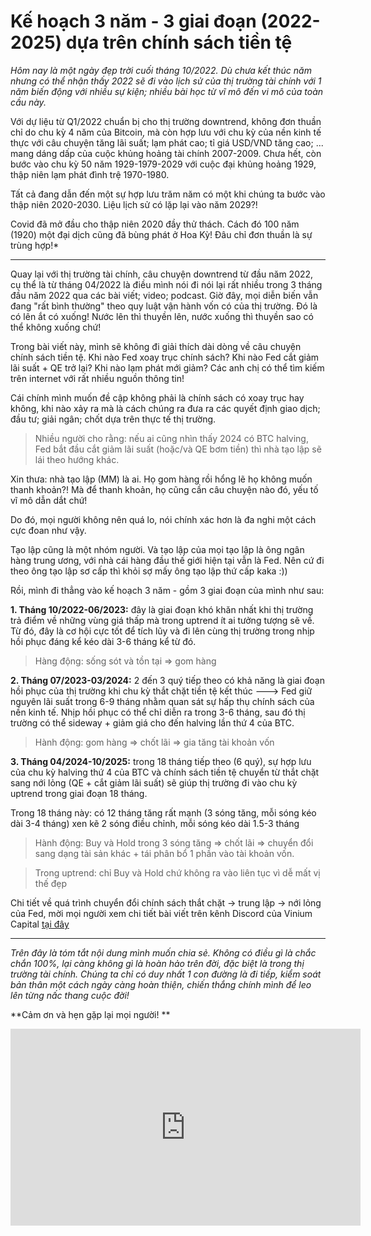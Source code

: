 # Kế hoạch 3 năm - 3 giai đoạn (2022-2025) dựa trên chính sách tiền tệ

*Hôm nay là một ngày đẹp trời cuối tháng 10/2022. Dù chưa kết thúc năm nhưng có thể nhận thấy 2022 sẽ đi vào lịch sử của thị trường tài chính với 1 năm biến động với nhiều sự kiện; nhiều bài học từ vĩ mô đến vi mô của toàn cầu này.* 

Với dự liệu từ Q1/2022 chuẩn bị cho thị trường downtrend, không đơn thuần chỉ do chu kỳ 4 năm của Bitcoin, mà còn hợp lưu với chu kỳ của nền kinh tế thực với câu chuyện tăng lãi suất; lạm phát cao; tỉ giá USD/VND tăng cao; ... mang dáng dấp của cuộc khủng hoảng tài chính 2007-2009. Chưa hết, còn bước vào chu kỳ 50 năm 1929-1979-2029 với cuộc đại khủng hoảng 1929, thập niên lạm phát đình trệ 1970-1980. 

Tất cả đang dẫn đến một sự hợp lưu trăm năm có một khi chúng ta bước vào thập niên 2020-2030. Liệu lịch sử có lặp lại vào năm 2029?! 

Covid đã mở đầu cho thập niên 2020 đầy thử thách. Cách đó 100 năm (1920) một đại dịch cũng đã bùng phát ở Hoa Kỳ! Đâu chỉ đơn thuần là sự trùng hợp!*

-----------------------

Quay lại với thị trường tài chính, câu chuyện downtrend từ đầu năm 2022, cụ thể là từ tháng 04/2022 là điều mình nói đi nói lại rất nhiều trong 3 tháng đầu năm 2022 qua các bài viết; video; podcast. Giờ đây, mọi diễn biến vẫn đang "rất bình thường" theo quy luật vận hành vốn có của thị trường. Đó là có lên ắt có xuống! Nước lên thì thuyền lên, nước xuống thì thuyền sao có thể không xuống chứ!

Trong bài viết này, mình sẽ không đi giải thích dài dòng về câu chuyện chính sách tiền tệ. Khi nào Fed xoay trục chính sách? Khi nào Fed cắt giảm lãi suất + QE trở lại? Khi nào lạm phát mới giảm? Các anh chị có thể tìm kiếm trên internet với rất nhiều nguồn thông tin!

Cái chính mình muốn đề cập không phải là chính sách có xoay trục hay không, khi nào xảy ra mà là cách chúng ra đưa ra các quyết định giao dịch; đầu tư; giải ngân; chốt dựa trên thực tế thị trường. 

> Nhiều người cho rằng: nếu ai cũng nhìn thấy 2024 có BTC halving, Fed bắt đầu cắt giảm lãi suất (hoặc/và QE bơm tiền) thì nhà tạo lập sẽ lái theo hướng khác.

Xin thưa: nhà tạo lập (MM) là ai. Họ gom hàng rồi hổng lẽ họ không muốn thanh khoản?! Mà để thanh khoản, họ cũng cần câu chuyện nào đó, yếu tố vĩ mô dẫn dắt chứ!

Do đó, mọi người không nên quá lo, nói chính xác hơn là đa nghi một cách cực đoan như vậy. 

Tạo lập cũng là một nhóm người. Và tạo lập của mọi tạo lập là ông ngân hàng trung ương, với nhà cái hàng đầu thế giới hiện tại vẫn là Fed. Nên cứ đi theo ông tạo lập sơ cấp thì khỏi sợ mấy ông tạo lập thứ cấp kaka :))

Rồi, mình đi thẳng vào kế hoạch 3 năm - gồm 3 giai đoạn của mình như sau:

**1. Tháng 10/2022-06/2023:** đây là giai đoạn khó khăn nhất khi thị trường trả điểm về những vùng giá thấp mà trong uptrend ít ai tưởng tượng sẽ về. Từ đó, đây là cơ hội cực tốt để tích lũy và đi lên cùng thị trường trong nhịp hồi phục đáng kể kéo dài 3-6 tháng kể từ đó.

> Hàng động: sống sót và tồn tại => gom hàng

**2. Tháng 07/2023-03/2024:**  2 đến 3 quý tiếp theo có khả năng là giai đoạn hồi phục của thị trường khi chu kỳ thắt chặt tiền tệ kết thúc ---> Fed giữ nguyên lãi suất trong 6-9 tháng nhằm quan sát sự hấp thụ chính sách của nền kinh tế. Nhịp hồi phục có thể chỉ diễn ra trong 3-6 tháng, sau đó thị trường có thể sideway + giảm giá cho đến halving lần thứ 4 của BTC.

> Hành động: gom hàng => chốt lãi => gia tăng tài khoản vốn
  
**3. Tháng 04/2024-10/2025:** trong 18 tháng tiếp theo (6 quý), sự hợp lưu của chu kỳ halving thứ 4 của BTC và chính sách tiền tệ chuyển từ thắt chặt sang nới lỏng (QE + cắt giảm lãi suất) sẽ giúp thị trường đi vào chu kỳ uptrend trong giai đoạn 18 tháng. 

Trong 18 tháng này: có 12 tháng tăng rất mạnh (3 sóng tăng, mỗi sóng kéo dài 3-4 tháng) xen kẽ 2 sóng điều chỉnh, mỗi sóng kéo dài 1.5-3 tháng

> Hành động: Buy và Hold trong 3 sóng tăng => chốt lãi => chuyển đổi sang dạng tài sản khác + tái phân bổ 1 phần vào tài khoản vốn.

   > Trong uptrend: chỉ Buy và Hold chứ không ra vào liên tục vì dễ mất vị thế đẹp

Chi tiết về quá trình chuyển đổi chính sách thắt chặt -> trung lập -> nới lỏng của Fed, mời mọi người xem chi tiết bài viết trên kênh Discord của Vinium Capital [tại đây](https://discord.com/channels/1029237261742649344/1029290699906105376/1031841555599872063)

------------------------------------

*Trên đây là tóm tắt nội dung mình muốn chia sẻ. Không có điều gì là chắc chắn 100%, lại càng không gì là hoàn hảo trên đời, đặc biệt là trong thị trường tài chính. Chúng ta chỉ có duy nhất 1 con đường là đi tiếp, kiểm soát bản thân một cách ngày càng hoàn thiện, chiến thắng chính mình để leo lên từng nấc thang cuộc đời!* 

**Cảm ơn và hẹn gặp lại mọi người!
**

<iframe width="560" height="315" src="https://www.youtube.com/embed/D-D8I_A2O0w" title="YouTube video player" frameborder="0" allow="accelerometer; autoplay; clipboard-write; encrypted-media; gyroscope; picture-in-picture" allowfullscreen></iframe>




